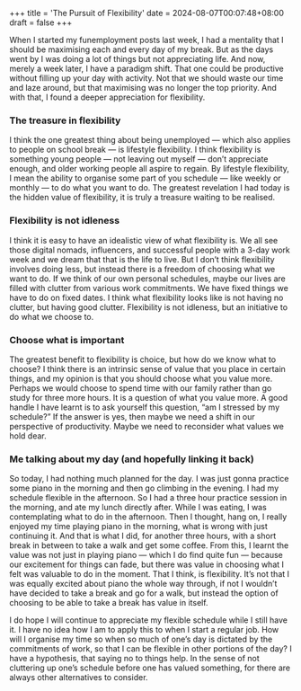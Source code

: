 +++
title = 'The Pursuit of Flexibility'
date = 2024-08-07T00:07:48+08:00
draft = false
+++

When I started my funemployment posts last week, I had a mentality that I should be maximising each and every day of my break. But as the days went by I was doing a lot of things but not appreciating life. And now, merely a week later, I have a paradigm shift. That one could be productive without filling up your day with activity. Not that we should waste our time and laze around, but that maximising was no longer the top priority. And with that, I found a deeper appreciation for flexibility.

### The treasure in flexibility

I think the one greatest thing about being unemployed — which also applies to people on school break — is lifestyle flexibility. I think flexibility is something young people — not leaving out myself — don’t appreciate enough, and older working people all aspire to regain. By lifestyle flexibility, I mean the ability to organise some part of you schedule — like weekly or monthly — to do what you want to do. The greatest revelation I had today is the hidden value of flexibility, it is truly a treasure waiting to be realised.

### Flexibility is not idleness

I think it is easy to have an idealistic view of what flexibility is. We all see those digital nomads, influencers, and successful people with a 3-day work week and we dream that that is the life to live. But I don’t think flexibility involves doing less, but instead there is a freedom of choosing what we want to do. If we think of our own personal schedules, maybe our lives are filled with clutter from various work commitments. We have fixed things we have to do on fixed dates. I think what flexibility looks like is not having no clutter, but having good clutter. Flexibility is not idleness, but an initiative to do what we choose to.

### Choose what is important

The greatest benefit to flexibility is choice, but how do we know what to choose? I think there is an intrinsic sense of value that you place in certain things, and my opinion is that you should choose what you value more. Perhaps we would choose to spend time with our family rather than go study for three more hours. It is a question of what you value more. A good handle I have learnt is to ask yourself this question, “am I stressed by my schedule?” If the answer is yes, then maybe we need a shift in our perspective of productivity. Maybe we need to reconsider what values we hold dear.

### Me talking about my day (and hopefully linking it back)

So today, I had nothing much planned for the day. I was just gonna practice some piano in the morning and then go climbing in the evening. I had my schedule flexible in the afternoon. So I had a three hour practice session in the morning, and ate my lunch directly after. While I was eating, I was contemplating what to do in the afternoon. Then I thought, hang on, I really enjoyed my time playing piano in the morning, what is wrong with just continuing it. And that is what I did, for another three hours, with a short break in between to take a walk and get some coffee. From this, I learnt the value was not just in playing piano — which I do find quite fun — because our excitement for things can fade, but there was value in choosing what I felt was valuable to do in the moment. That I think, is flexibility. It’s not that I was equally excited about piano the whole way through, if not I wouldn’t have decided to take a break and go for a walk, but instead the option of choosing to be able to take a break has value in itself.

I do hope I will continue to appreciate my flexible schedule while I still have it. I have no idea how I am to apply this to when I start a regular job. How will I organise my time so when so much of one’s day is dictated by the commitments of work, so that I can be flexible in other portions of the day? I have a hypothesis, that saying no to things help. In the sense of not cluttering up one’s schedule before one has valued something, for there are always other alternatives to consider.